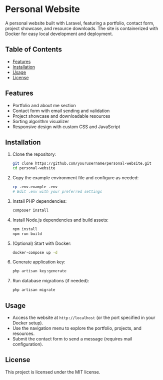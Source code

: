 # Personal Website

A personal website built with Laravel, featuring a portfolio, contact form, project showcase, and resource downloads. The site is containerized with Docker for easy local development and deployment.

## Table of Contents
- [Features](#features)
- [Installation](#installation)
- [Usage](#usage)
- [License](#license)

## Features
- Portfolio and about me section
- Contact form with email sending and validation
- Project showcase and downloadable resources
- Sorting algorithm visualizer
- Responsive design with custom CSS and JavaScript

## Installation
1. Clone the repository:
   ```bash
   git clone https://github.com/yourusername/personal-website.git
   cd personal-website
   ```
2. Copy the example environment file and configure as needed:
   ```bash
   cp .env.example .env
   # Edit .env with your preferred settings
   ```
3. Install PHP dependencies:
   ```bash
   composer install
   ```
4. Install Node.js dependencies and build assets:
   ```bash
   npm install
   npm run build
   ```
5. (Optional) Start with Docker:
   ```bash
   docker-compose up -d
   ```
6. Generate application key:
   ```bash
   php artisan key:generate
   ```
7. Run database migrations (if needed):
   ```bash
   php artisan migrate
   ```

## Usage
- Access the website at `http://localhost` (or the port specified in your Docker setup).
- Use the navigation menu to explore the portfolio, projects, and resources.
- Submit the contact form to send a message (requires mail configuration).

## License

This project is licensed under the MIT license.
